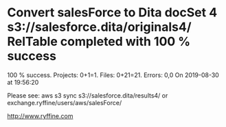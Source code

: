 # Convert salesForce to Dita docSet 4 s3://salesforce.dita/originals4/ RelTable completed with 100 % success

100 % success. Projects: 0+1=1.  Files: 0+21=21. Errors: 0,0  On 2019-08-30 at 19:56:20



Please see: aws s3 sync s3://salesforce.dita/results4/ or exchange.ryffine/users/aws/salesForce/

http://www.ryffine.com
